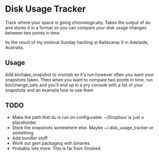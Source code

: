 Disk Usage Tracker
==================

Track where your space is going chronologically. Takes the output of du and
stores it in a format so you can compare your disk usage changes between two
points in time.

Its the result of my minimal Sunday hacking at Railscamp X in Adelaide,
Australia.

Usage
-----
Add bin/take\_snapshot to crontab so it's run however often you want your
snapshots taken. Then when you want to compare two points in time, run
bin/change_sets and you'll end up in a pry console with a list of your
snapshots and an example how to use them

TODO
----
- Make the path that du is run on configurable. ~/Dropbox/ is just a placeholder
- Store the snapshots somewhere else. Maybe ~/.disk\_usage\_tracker or something
- Add bundler stuff
- Work out gem packaging with binaries
- Probably lots more. This is far from finished.
